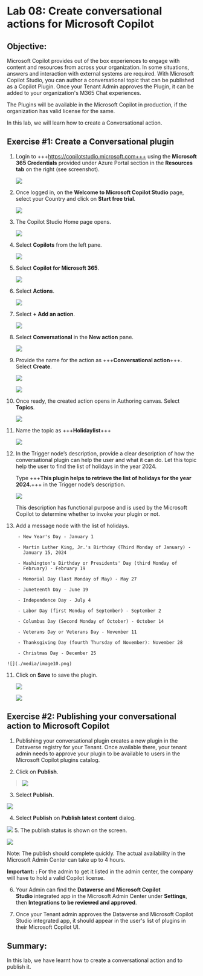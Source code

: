 # Lab 08: Create conversational actions for Microsoft Copilot

## Objective:

Microsoft Copilot provides out of the box experiences to engage with
content and resources from across your organization. In some situations,
answers and interaction with external systems are required. With
Microsoft Copilot Studio, you can author a conversational topic that can
be published as a Copilot Plugin. Once your Tenant Admin approves the
Plugin, it can be added to your organization's M365 Chat experiences.

The Plugins will be available in the Microsoft Copilot in production, if
the organization has valid license for the same.

In this lab, we will learn how to create a Conversational action.

## Exercise #1: Create a Conversational plugin

1.  Login to +++https://copilotstudio.microsoft.com+++ using
    the **Microsoft 365 Credentials** provided under Azure Portal
    section in the **Resources tab** on the right (see screenshot).

    ![](./media/image17.png)

2.  Once logged in, on the **Welcome to Microsoft Copilot Studio** page,
    select your Country and click on **Start free trial**.

    ![](./media/image18.png)

3.  The Copilot Studio Home page opens.

    ![](./media/image19.png)

4.  Select **Copilots** from the left pane.

    ![](./media/image20.png)

5.  Select **Copilot for Microsoft 365**.

    ![](./media/image1.png)

3.  Select **Actions**.

    ![](./media/image2.png)

4.  Select **+ Add an action**.

    ![](./media/image3.png)

5.  Select **Conversational** in the **New action** pane.

    ![](./media/image4.png)

6.  Provide the name for the action as +++**Conversational action**+++.
    Select **Create**.

    ![](./media/image5.png)

    ![](./media/image6.png)

7.  Once ready, the created action opens in Authoring canvas. Select
    **Topics**.

    ![](./media/image7.png)

8.  Name the topic as +++**Holidaylist**+++

    ![](./media/image8.png)

9.  In the Trigger node’s description, provide a clear description of
    how the conversational plugin can help the user and what it can
    do. Let this topic help the user to find the list of holidays in the
    year 2024.

    Type +++**This plugin helps to retrieve the list of holidays for the
    year 2024.**+++ in the Trigger node’s description.

    ![](./media/image9.png)

    This description has functional purpose and is used by the Microsoft
    Copilot to determine whether to invoke your plugin or not.

10. Add a message node with the list of holidays.
```
    - New Year's Day - January 1

    - Martin Luther King, Jr.'s Birthday (Third Monday of January) -
      January 15, 2024

    - Washington's Birthday or Presidents' Day (third Monday of
      February) - February 19

    - Memorial Day (last Monday of May) - May 27

    - Juneteenth Day - June 19

    - Independence Day - July 4

    - Labor Day (first Monday of September) - September 2

    - Columbus Day (Second Monday of October) - October 14

    - Veterans Day or Veterans Day - November 11

    - Thanksgiving Day (fourth Thursday of November): November 28

    - Christmas Day - December 25

```
    ![](./media/image10.png)

11. Click on **Save** to save the plugin.

    ![](./media/image11.png)

    ![](./media/image12.png)

## Exercise #2: Publishing your conversational action to Microsoft Copilot

1.  Publishing your conversational plugin creates a new plugin in the
    Dataverse registry for your Tenant. Once available there, your
    tenant admin needs to approve your plugin to be available to users
    in the Microsoft Copilot plugins catalog.

2.  Click on **Publish**.

> ![](./media/image13.png)

3.  Select **Publish.**

![](./media/image14.png)

4.  Select **Publish** on **Publish latest content** dialog.

![](./media/image15.png)
5.  The publish status is shown on the screen.

![](./media/image16.png)

Note: The publish should complete quickly. The actual availability in
the Microsoft Admin Center can take up to 4 hours.

**Important:** **:** For the admin to get it listed in the admin center,
the company will have to hold a valid Copilot license.

6.  Your Admin can find the **Dataverse and Microsoft Copilot
    Studio** integrated app in the Microsoft Admin Center
    under **Settings**, then **Integrations to be reviewed and
    approved**.

7.  Once your Tenant admin approves the Dataverse and Microsoft Copilot
    Studio integrated app, it should appear in the user's list of
    plugins in their Microsoft Copilot UI.

## Summary:

In this lab, we have learnt how to create a conversational action and to
publish it.
